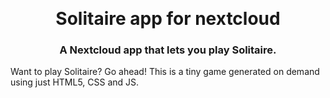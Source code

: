 <br><h1 align="center">Solitaire app for nextcloud</h1>
<h3 align="center">A Nextcloud app that lets you play Solitaire.</h3>
Want to play Solitaire? Go ahead! This is a tiny game generated on demand using just HTML5, CSS and JS.
